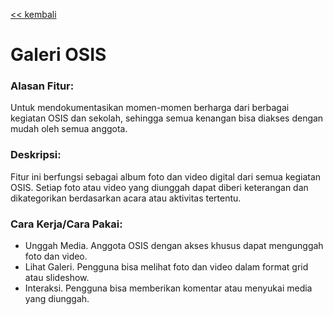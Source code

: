 [<< kembali](./Konsep%20Dasar.md)

# Galeri OSIS

### Alasan Fitur:

Untuk mendokumentasikan momen-momen berharga dari berbagai kegiatan OSIS dan sekolah, sehingga semua kenangan bisa diakses dengan mudah oleh semua anggota.

### Deskripsi:

Fitur ini berfungsi sebagai album foto dan video digital dari semua kegiatan OSIS. Setiap foto atau video yang diunggah dapat diberi keterangan dan dikategorikan berdasarkan acara atau aktivitas tertentu.

### Cara Kerja/Cara Pakai:

- Unggah Media. Anggota OSIS dengan akses khusus dapat mengunggah foto dan video.
- Lihat Galeri. Pengguna bisa melihat foto dan video dalam format grid atau slideshow.
- Interaksi. Pengguna bisa memberikan komentar atau menyukai media yang diunggah.
